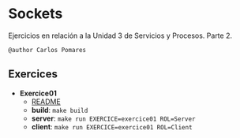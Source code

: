 # Sockets

Ejercicios en relación a la Unidad 3 de Servicios y Procesos.
Parte 2.

```@author Carlos Pomares```

## Exercices

- **Exercice01**
    - [README](https://github.com/pomaretta/cide/blob/main/modules/services-22/sockets/exercice02/src/com/github/pomaretta/cide/sockets/exercice01/README.md)
    - **build**: ```make build```
    - **server**: ```make run EXERCICE=exercice01 ROL=Server```
    - **client**: ```make run EXERCICE=exercice01 ROL=Client```